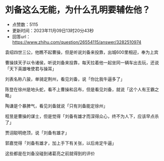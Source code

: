 # 刘备这么无能，为什么孔明要辅佐他？
- 点赞数：5115
- 更新时间：2023年11月09日13时20分43秒
- 回答url：https://www.zhihu.com/question/26554115/answer/3282510974
<body>
 <p data-pid="d4Jsi2rJ">袁绍四世三公，他瞧不起曹操，但是听说刘备来投靠，出城600里相迎，奉为上宾</p>
 <p data-pid="5SQSmwUO">曹操挟天子以令诸侯，听说刘备来投靠，每天拉着他一起坐同一辆车出去玩，还说「天下英雄唯使君与操耳」</p>
 <p data-pid="jfTgkz7m">刘表名称八骏，单骑定荆州，看见刘备，说「你比我牛逼多了」</p>
 <p data-pid="PyA3Aiut">陈登在徐州是地头蛇，看不上曹操和吕布，但是看见刘备，就说「这个人有王霸之略」</p>
 <p data-pid="HeTt3FcA">陶谦是个暴脾气，看见刘备就说「只有刘备能定徐州」</p>
 <p data-pid="Hrf0DWsj">程昱是曹操的谋士，但是觉得「刘备有雄才而深得众心，终不为人下，应该早点杀了」</p>
 <p data-pid="S-AMfBBr">贾诩聪明绝顶，说「刘备有雄才」</p>
 <p data-pid="6DIY5Jin">郭嘉觉得「刘备有雄才，加上手下有关张，以后肯定牛逼」</p>
 <p data-pid="bDrJgORQ">这些都是在刘备没碰到诸葛亮之前就得到的评价</p>
</body>